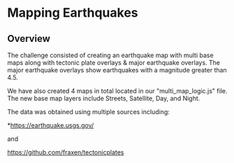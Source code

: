 # **Mapping Earthquakes**

## **Overview**

The challenge consisted of creating an earthquake map with multi base maps along with tectonic plate overlays & major earthquake overlays. The major earthquake overlays show earthquakes with a magnitude greater than 4.5.

We have also created 4 maps in total located in our "multi_map_logic.js" file. The new base map layers include Streets, Satellite, Day, and Night. 

The data was obtained using multiple sources including:

*https://earthquake.usgs.gov/

and 

https://github.com/fraxen/tectonicplates